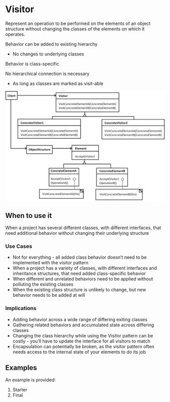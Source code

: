 # Visitor

Represent an operation to be performed on the elements of an object structure without changing the classes of the elements on which it operates.

Behavior can be added to existing hierarchy
-	No changes to underlying classes

Behavior is class-specific

No hierarchical connection is necessary
-	As long as classes are marked as visit-able


![visitor uml diagram](/Behavioral/Visitor/assets/uml.png)
## When to use it

When a project has several different classes, with different interfaces, that need additional behavior without changing their underlying structure

### Use Cases

- Not for everything - all added class behavior doesn’t need to be implemented with the visitor pattern
- When a project has a variety of classes, with different interfaces and inheritance structures, that need added class-specific behavior
- When different and unrelated behaviors need to be applied without polluting the existing classes
- When the existing class structure is unlikely to change, but new behavior needs to be added at will

### Implications

- Adding behavior across a wide range of differing exiting classes
- Gathering related behaviors and accumulated state across differing classes
- Changing the class hierarchy while using the Visitor pattern can be costly - you’ll have to update the interface for all visitors to match
- Encapsulation can potentially be broken, as the visitor pattern often needs access to the internal state of your elements to do its job

## Examples

An example is provided:

1. Starter 
2. Final


